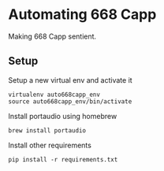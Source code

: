 Automating 668 Capp
===================

Making 668 Capp sentient.

Setup
-----

Setup a new virtual env and activate it

    virtualenv auto668capp_env
    source auto668capp_env/bin/activate

Install portaudio using homebrew

    brew install portaudio

Install other requirements

    pip install -r requirements.txt
